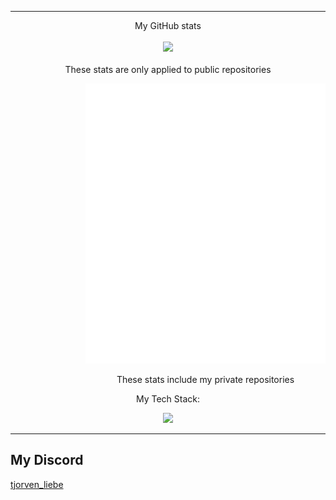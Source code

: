 <hr/>
<p align="center">My GitHub stats<br/><br/><img src="https://github-profile-trophy.vercel.app/?username=Tjorven-Liebe&theme=darkhub&column=6&margin-w=15&margin-h=15&title=Commits,Repositories,Stars,Followers,PullRequests,Reviews,Issues"><br/><br/>These stats are only applied to public repositories</p>
<dl><dd><dl><dl><dd><dl><dl><dd><dl>
<img src="https://github.com/Tjorven-Liebe/github-stats/blob/master/generated/overview.svg#gh-dark-mode-only" align="right"/>
<img src="https://github.com/Tjorven-Liebe/github-stats/blob/master/generated/languages.svg#gh-dark-mode-only"/>
<p align="center">These stats include my private repositories</p>
</dl></dd></dl></dl></dd></dl></dl></dd></dl>
<p align="center">My Tech Stack:</p>
<p align="center"><img src="https://img.shields.io/badge/java-%23ED8B00.svg?style=for-the-badge&logo=openjdk&logoColor=white"></p>
<hr/>
<h2>My Discord</h2>
<a href="https://discord.com/users/428284027519369217" target="_blank">tjorven_liebe</a>
